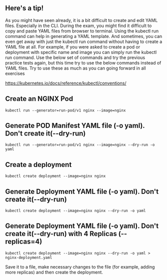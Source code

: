 ## Here's a tip!


As you might have seen already, it is a bit difficult to create and edit YAML files. Especially in the CLI. During the exam, you might find it difficult to copy and paste YAML files from browser to terminal. Using the kubectl run command can help in generating a YAML template. And sometimes, you can even get away with just the kubectl run command without having to create a YAML file at all. For example, if you were asked to create a pod or deployment with specific name and image you can simply run the kubectl run command.
Use the below set of commands and try the previous practice tests again, but this time try to use the below commands instead of YAML files. Try to use these as much as you can going forward in all exercises

https://kubernetes.io/docs/reference/kubectl/conventions/


## Create an NGINX Pod

````$sh
kubectl run --generator=run-pod/v1 nginx --image=nginx
````

## Generate POD Manifest YAML file (-o yaml). Don't create it(--dry-run)

````$sh
kubectl run --generator=run-pod/v1 nginx --image=nginx --dry-run -o yaml
````

## Create a deployment

````$sh
kubectl create deployment --image=nginx nginx
````

## Generate Deployment YAML file (-o yaml). Don't create it(--dry-run)

````$sh
kubectl create deployment --image=nginx nginx --dry-run -o yaml
````

## Generate Deployment YAML file (-o yaml). Don't create it(--dry-run) with 4 Replicas (--replicas=4)

````$sh
kubectl create deployment --image=nginx nginx --dry-run -o yaml > nginx-deployment.yaml
````

Save it to a file, make necessary changes to the file (for example, adding more replicas) and then create the deployment.